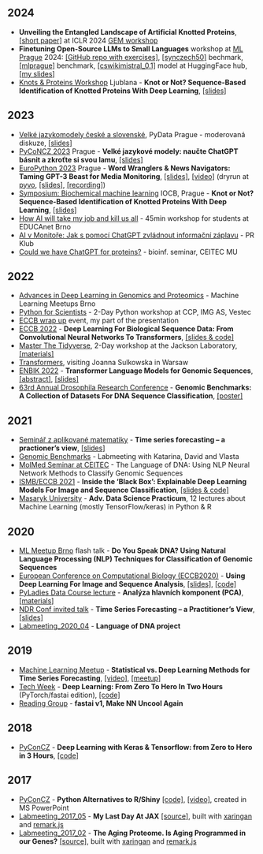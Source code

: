## 2024
* **Unveiling the Entangled Landscape of Artificial Knotted Proteins**, [[short paper]](https://openreview.net/forum?id=WozggTpEmv) at ICLR 2024 [GEM workshop](https://www.gembio.ai/)
* **Finetuning Open-Source LLMs to Small Languages** workshop at [ML Prague](https://www.mlprague.com/) 2024: [[GitHub repo with exercises]](https://github.com/monitora-media/mlprague2024), [[synczech50]](https://huggingface.co/datasets/simecek/synczech50) bechmark, [[mlprague]](https://huggingface.co/datasets/simecek/mlprague) benchmark, [[cswikimistral_0.1]](https://huggingface.co/simecek/cswikimistral_0.1) model at HuggingFace hub, [[my slides]](https://docs.google.com/presentation/d/1wyVwD4CwWV9fpiqGyoyeSIk0JpmPeb8HWg40gSMBOM4/edit?usp=sharing)
* [Knots & Proteins Workshop](https://knots.splet.arnes.si/) Ljublana - **Knot or Not? Sequence-Based Identification of Knotted Proteins With Deep Learning**, [[slides]](https://docs.google.com/presentation/d/1D7p-WUY9_al5BuTd9p7qcDA3gizyF6NpAIIMzObVl0Q/edit?usp=sharing)

## 2023
* [Velké jazykomodely české a slovenské](https://www.meetup.com/pydata-prague/events/297681491/), PyData Prague - moderovaná diskuze, [[slides]](https://docs.google.com/presentation/d/1UuaZqATYr3LMxeQ8WgvqWXc6mla5ylS0X6uQXOuG52k/edit?usp=sharing)
* [PyCoNCZ 2023](https://cz.pycon.org/2023/program/talks/104/) Prague - **Velké jazykové modely: naučte ChatGPT básnit a zkroťte si svou lamu**, [[slides]](https://docs.google.com/presentation/d/1qEUBIFCetYfrdvHKHM5rplNKjsRlHlHguNFUYvLHkj8/edit?usp=sharing)
* [EuroPython 2023](https://ep2023.europython.eu/session/word-wranglers-news-navigators-taming-gpt-3-beast-for-media-monitoring) Prague - **Word Wranglers & News Navigators: Taming GPT-3 Beast for Media Monitoring**, [[slides]](https://drive.google.com/file/d/1yOq5J4w01PB8nFhKAL9XogcmArE6wYH7/view?usp=sharing), [[video]](https://www.youtube.com/watch?v=Pjk6o85f6Jk) (dryrun at [pyvo](https://pyvo.cz/brno-pyvo/2023-06/), [[slides]](https://drive.google.com/file/d/1EWqzgeMo8Xs6E-rTYPeFv1Tlf3nSQ02i/view?usp=sharing), [[recording]](https://youtu.be/kSvKWNnBpEk))
* [Symposium: Biochemical machine learning](https://www.uochb.cz/en/event-calendar/261/symposium-biochemical-machine-learning) IOCB, Prague - **Knot or Not? Sequence-Based Identification of Knotted Proteins With Deep Learning**, [[slides]](https://docs.google.com/presentation/d/1EJIEFzZgO9QXp04O_oDoVCTI-uXPrAHDp4eVCyJYpIs/edit?usp=sharing)
* [How AI will take my job and kill us all](https://docs.google.com/presentation/d/1Ml1_5n1Toui07uZDi7HVMWFaq0dKfiE-WyIq3COcQyI/edit?usp=sharing) - 45min workshop for students at EDUCAnet Brno
* [AI v Monitoře: Jak s pomocí ChatGPT zvládnout informační záplavu](https://docs.google.com/presentation/d/1Yno4ZW27szU_D1cXJNrGAbHdgcw_K4MHPOHf1fsPB8k/edit?usp=sharing) - PR Klub
* [Could we have ChatGPT for proteins?](https://docs.google.com/presentation/d/1uxbxOl3x90eAU8_VP57f-r7fBABJHP9ywNDLl10chXw/edit?usp=sharing) - bioinf. seminar, CEITEC MU

## 2022
* [Advances in Deep Learning in Genomics and Proteomics](https://docs.google.com/presentation/d/1U9_JsruZNQmUXJYblqezCpmd5yKlnR8nJMDZrqpLF2M/edit?usp=sharing) - Machine Learning Meetups Brno
* [Python for Scientists](https://github.com/DataWitchcraft/python4sci) - 2-Day Python workshop at CCP, IMG AS, Vestec
* [ECCB wrap up](https://docs.google.com/presentation/d/1RQUa57kzV1z4d00mj-Q6em0xB0hxM1YcA473T_IHJDg/edit?usp=sharing) event, my part of the presentation 
* [ECCB 2022](https://eccb2022.org/ntb-t03/) - **Deep Learning For Biological Sequence Data: From Convolutional Neural Networks To Transformers**, [[slides & code]](https://github.com/ML-Bioinfo-CEITEC/ECCB2022)
* [Master The Tidyverse](https://smcclatchy.github.io/2022-09-13-tidyverse/), 2-Day workshop at the Jackson Laboratory, [[materials]](https://github.com/simecek/2022-09-13-tidyverse/tree/main)
* [Transformers](https://docs.google.com/presentation/d/1pUQeESU8lK6VG11ZfSnboe2WgVMxHo3TH5BEEeuYKM0/edit?usp=sharing), visiting Joanna Sulkowska in Warsaw
* [ENBIK 2022](http://www.enbik.cz/enbik2022/programme/) - **Transformer Language Models for Genomic Sequences**, [[abstract]](http://www.enbik.cz/enbik2022/abs/u138_L.docx), [[slides]](https://docs.google.com/presentation/d/1EMtLZ5mLQ7A_00PFtqDY_Dys8hgvLVV2Hho3KxK51lo/edit?usp=sharing)
* [63rd Annual Drosophila Research Conference](https://abs.genetics-gsa.org/pages/drosophila22/Reports/ViewProgram/329) - **Genomic Benchmarks: A Collection of Datasets For DNA
Sequence Classification**, [[poster]](https://docs.google.com/presentation/d/1Ay-KANDSgrdMuGd_4-Bri8eP9_6L-wjyif85t2ROSdY/edit?usp=sharing)

## 2021
* [Seminář z aplikované matematiky](https://www.math.muni.cz/veda-a-vyzkum/poradane-seminare/94-seminar-z-aplikovane-matematiky.html) - **Time series forecasting – a practioner’s view**, [[slides]](https://docs.google.com/presentation/d/1P05w9BA_N3D97C5M4euBONOTB4VagvWuq6t6Vnm-jSg/edit#slide=id.gfc287b103b_0_190)
* [Genomic Benchmarks](https://docs.google.com/presentation/d/1PTh_hn0B2n_tvZxZ9yLxQSKbJUnfprwIggFfZWokUT4/edit?usp=sharing) - Labmeeting with Katarina, David and Vlasta
* [MolMed Seminar at CEITEC](https://docs.google.com/presentation/d/196G91T_t5jI6QOirJ3YkcGfe0s1fkC3PKFav36gMSZk/edit?usp=sharing) - The Language of DNA: Using NLP Neural Network Methods to Classify Genomic Sequences
* [ISMB/ECCB 2021](https://www.iscb.org/ismbeccb2021-program/tutorials#tut5) - **Inside the ‘Black Box’: Explainable Deep Learning Models For Image and Sequence Classification**, [[slides & code]](https://github.com/ML-Bioinfo-CEITEC/ECCB2021)
* [Masaryk University](https://github.com/simecek/dspracticum2020) - **Adv. Data Science Practicum**, 12 lectures about Machine Learning (mostly TensorFlow/keras) in Python & R

## 2020
* [ML Meetup Brno](https://docs.google.com/presentation/d/1fRX7_MZOhomXJdmU1iThMZt741NoJJLRfjR9cWLYCRg/edit?usp=sharing) flash talk - **Do You Speak DNA? Using Natural Language Processing (NLP) Techniques for Classification of Genomic Sequences**
* [European Conference on Computational Biology (ECCB2020)](https://eccb2020.info/ntbt03-using-deep-learning-for-image-and-sequence-analysis/) - **Using Deep Learning For Image and Sequence Analysis**, [[slides]](https://docs.google.com/presentation/d/13S9ljSIQglEPihzcj7VoVl8ptsP9MZ_wEJ6QUnkErSk/edit?usp=sharing), [[code]](https://github.com/ML-Bioinfo-CEITEC/ECCB2020)
* [PyLadies Data Course lecture](https://naucse.python.cz/2020/pydata-praha-jaro/) - **Analýza hlavních komponent (PCA)**, [[materials]](https://naucse.python.cz/2020/pydata-praha-jaro/pydata/pca/)
* [NDR Conf invited talk](https://ndrconf.ai/speaker/petr-simecek/) - **Time Series Forecasting – a Practitioner’s View**, [[slides]](https://docs.google.com/presentation/d/1ag_6ZNgorymHTEA386rrechCUFp4m1CPfz1MbR3zhJ0/edit?usp=sharing)
* [Labmeeting_2020_04](https://docs.google.com/presentation/d/1d_rcSlOkK_fwWUnlgZzrIr59iarCUiH-DVgu94UExHY/edit?usp=sharing) - **Language of DNA project**

## 2019

* [Machine Learning Meetup](https://drive.google.com/open?id=1IVDMTCjrMnzGDT7O1W3xcFbNvBIbmzfNtdaWXMbkPVQ) - **Statistical vs. Deep Learning Methods for Time Series Forecasting**, [[video]](https://www.youtube.com/watch?v=mqYwy5RuSQQ), [[meetup]](https://www.meetup.com/Machine-Learning-Meetup-Brno/events/258708029/)
* [Tech Week](https://docs.google.com/presentation/d/1gFOewfTRLQusBXPrSGeEV7T5jyMeYS4fnbwF2AHBIfQ/edit?usp=sharing) - **Deep Learning: From Zero To Hero In Two Hours** (PyTorch/fastai edition), [[code]](https://github.com/simecek/from0toheroin2h)
* [Reading Group](https://docs.google.com/presentation/d/1s-KI0cQxS623R8VoiwqEa0zTnbfFW70ueW41ITQLvRw/edit?usp=sharing) - **fastai v1, Make NN Uncool Again** 

## 2018

* [PyConCZ](https://docs.google.com/presentation/d/1LgloSu5EkRwX2Z6QtdzNbIhWdr_RGMsfWVO4NMbj4oE/edit?usp=sharing) - **Deep Learning with Keras & Tensorflow: from Zero to Hero in 3 Hours**, [[code]](https://github.com/karlafej/keras_pyconCZ)

## 2017

* [PyConCZ](http://crysa.fzu.cz/karla/slides/pycon2017.pdf) - **Python Alternatives to R/Shiny** [[code]](https://github.com/karlafej/WebAppEx), [[video]](https://www.youtube.com/watch?v=170uRdCLUPY&feature=youtu.be&t=4h15m55s), created in MS PowerPoint
* [Labmeeting_2017_05](https://simecek.github.io/Labmeeting_2017_05/Labmeeting_2017_05.html#1) - **My Last Day At JAX** [[source]](https://github.com/simecek/Labmeeting_2017_05), built with [xaringan](https://github.com/yihui/xaringan) and [remark.js](https://remarkjs.com/#1)
* [Labmeeting_2017_02](https://simecek.github.io/Labmeeting_2017_02/Labmeeting_2017_02.html#1) - **The Aging Proteome. Is Aging Programmed in our Genes?** [[source]](https://github.com/simecek/Labmeeting_2017_02), built with [xaringan](https://github.com/yihui/xaringan) and [remark.js](https://remarkjs.com/#1)
